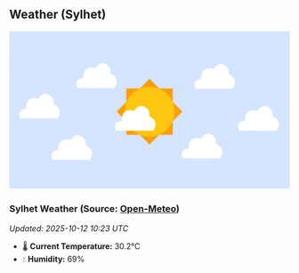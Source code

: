 ## Weather (Sylhet)
![](/weather.webp)
<!-- WEATHER-START -->
### Sylhet Weather (Source: [Open-Meteo](https://open-meteo.com))
_Updated: 2025-10-12 10:23 UTC_
* 🌡️ **Current Temperature:** 30.2°C
* 💧 **Humidity:** 69%
<!-- WEATHER-END -->








































































































































































